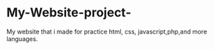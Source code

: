 # My-Website-project-
My website that i made for practice html, css, javascript,php,and more languages.
